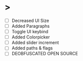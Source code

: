 # > 
 - [ ] Decreased UI Size
 - [ ] Added Paragraphs
 - [ ] Toggle UI keybind
 - [ ] Added Colorpicker
 - [ ] Added slider increment
 - [ ] Added paths & flags
 - [ ] DEOBFUSCATED OPEN SOURCE
